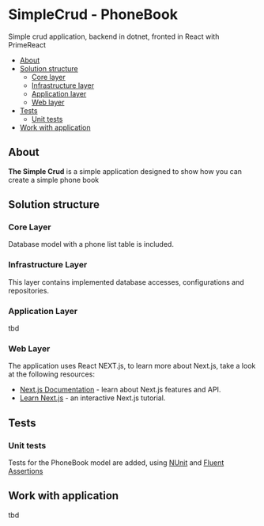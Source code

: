 SimpleCrud - PhoneBook
========================

Simple crud application, backend in dotnet, fronted in React with PrimeReact


- [About](#about)
- [Solution structure](#solution-structure)
  - [Core layer](#core-layer)
  - [Infrastructure layer](#infrastructure-layer)
  - [Application layer](#application-layer)
  - [Web layer](#web-layer)
- [Tests](#tests)
  - [Unit tests](#unit-tests) 
- [Work with application](#work-with-application)

## About

**The Simple Crud** is a simple application designed to show how you can create a simple phone book

## Solution structure

### Core Layer

Database model with a phone list table is included.

### Infrastructure Layer

This layer contains implemented database accesses, configurations and repositories.

### Application Layer

tbd

### Web Layer

The application uses React NEXT.js, to learn more about Next.js, take a look at the following resources:

-   [Next.js Documentation](https://nextjs.org/docs) - learn about Next.js features and API.
-   [Learn Next.js](https://nextjs.org/learn) - an interactive Next.js tutorial.


## Tests

### Unit tests

Tests for the PhoneBook model are added, using [NUnit](https://nunit.org/) and [Fluent Assertions](https://fluentassertions.com/)

## Work with application

tbd
